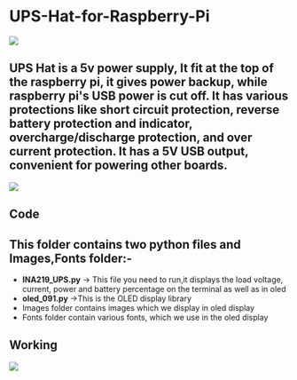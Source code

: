 # UPS-Hat-for-Raspberry-Pi
<img src= "https://github.com/sbcshop/UPS-Hat-for-Raspberry-Pi/blob/main/Images/banner.png" />

## UPS Hat is a 5v power supply, It fit at the top of the raspberry pi, it gives power backup, while raspberry pi's USB power is cut off. It has various protections like short circuit protection, reverse battery protection and indicator, overcharge/discharge protection, and over current protection. It has a 5V USB output, convenient for powering other boards.
<img src= "https://github.com/sbcshop/UPS-Hat-for-Raspberry-Pi/blob/main/Images/inout-voltage.png" />

## Code
## This folder contains two python files and Images,Fonts folder:-
   * **INA219_UPS.py**  -> This file you need to run,it displays the load voltage, current, power and battery percentage on the terminal as well as in oled
   * **oled_091.py**    ->This is the OLED display library 
   * Images folder contains images which we display in oled display
   * Fonts folder contain various fonts, which we use in the oled display
   
## Working
<img src= "https://github.com/sbcshop/UPS-Hat-for-Raspberry-Pi/blob/main/Images/giff.gif" />
